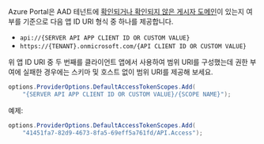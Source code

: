 Azure Portal은 AAD 테넌트에 [확인되거나 확인되지 않은 게시자 도메인](/azure/active-directory/develop/howto-configure-publisher-domain)이 있는지 여부를 기준으로 다음 앱 ID URI 형식 중 하나를 제공합니다.

* `api://{SERVER API APP CLIENT ID OR CUSTOM VALUE}`
* `https://{TENANT}.onmicrosoft.com/{API CLIENT ID OR CUSTOM VALUE}`

위 앱 ID URI 중 두 번째를 클라이언트 앱에서 사용하여 범위 URI를 구성했는데 권한 부여에 실패한 경우에는 스키마 및 호스트 없이 범위 URI를 제공해 보세요.

```csharp
options.ProviderOptions.DefaultAccessTokenScopes.Add(
    "{SERVER API APP CLIENT ID OR CUSTOM VALUE}/{SCOPE NAME}");
```

예제:

```csharp
options.ProviderOptions.DefaultAccessTokenScopes.Add(
    "41451fa7-82d9-4673-8fa5-69eff5a761fd/API.Access");
```
